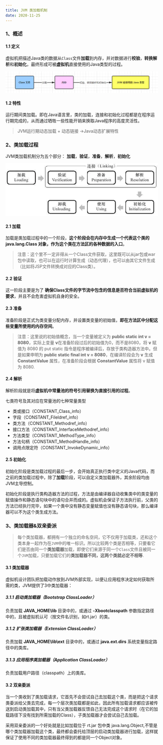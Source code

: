 ```yaml
---
title: JVM 类加载机制
date: 2020-11-25
---
```


### 1、概述

#### 1.1 定义

虚拟机把描述Java类的数据从`Class`文件**加载**到内存，并对数据进行**校验**，**转换解析**和**初始化**，最终形成可被**虚拟机**直接使用的Java类型的过程。

![类加载流程](img/171ce88f7303617a)

#### 1.2 特性

运行期间类加载。即在Java语言里，类的加载，连接和初始化过程都是在程序运行期完成的，从而通过牺牲一些性能开销来换取Java程序的高度灵活性。

> JVM运行期动态加载 + 动态链接 ->Java动态扩展特性

### 2、类加载过程

JVM类加载机制分为五个部分： **加载**，**验证**，**准备**，**解析**，**初始化**

![类加载过程](img/171ce88f75f701e0)

#### 2.1 加载

加载是类加载过程中的一个阶段，**这个阶段会在内存中生成一个代表这个类的 java.lang.Class 对象，作为这个类在方法区的各种数据的入口**。

> 注意：这个里不一定非得从一个Class文件获取，这里既可以从jar包或war包中读取，也可以在运行时计算生成（动态代理），也可以由其它文件生成（比如将JSP文件转换成对应的Class类）。

#### 2.2 验证

这一阶段主要是为了 **确保Class文件的字节流中包含的信息是否符合当前虚拟机的要求**，并且不会危害虚拟机自身的安全。

#### 2.3 准备

准备阶段是正式为类变量分配内存，并设置类变量的初始值，**即在方法区中分配这些变量所使用的内存空间**。

> 注意：这里说的初始值概念，当一个变量被定义为 **public static int v = 8080**，实际上变量 **v**在准备阶段过后的初始值为0，而不是8080，将 **v** 赋值为 8080 的 put static 指令是程序被编译后，存放于类构造器<client>方法中。但是如果申明为 **public static final int v = 8080**，在编译阶段会为 **v** 生成 **ConstantValue** 属性，在准备阶段会根据 **ConstantValue** 属性将 v 赋值为 8080.

#### 2.4 解析

解析阶段就是将**虚拟机中常量池的符号引用替换为直接引用的过程**。

七类符号及其对应在常量池的七种常量类型

- 类或接口（CONSTANT_Class_info）
- 字段（CONSTANT_Fileldref_info）
- 类方法（CONSTANT_Methodref_info）
- 接口方法（CONSTANT_InterfaceMethodref_info）
- 方法类型（CONSTANT_MethodType_info）
- 方法句柄（CONSTANT_MethodHandle_info）
- 调用点限定符（CONSTANT_InvokeDynamic_info）

#### 2.5 初始化

初始化阶段是类加载过程的最后一步，会开始真正执行类中定义的Java代码，而之前的类加载过程中，除了**加载**阶段，可以自定义类加载器外，其余阶段均由JVM主导控制。

初始化阶段是执行类构造器<client>方法的过程，<client>方法是由编译器自动收集类中的类变量的赋值操作和静态语句块中的语句合并而成的。虚拟机会保证子<client>方法执行前，父类的<client>方法已经执行完毕，如果一个类中没有静态变量赋值也没有静态语句块，那么编译器可以不为这个类生成<client>方法。

### 3、类加载器&双亲委派

> 每个类加载器，都拥有一个独立的命名空间，它不仅用于加载类，还和这个类本身一起作为在`JVM`中的唯一标识。所以比较两个类是否相等，只要看它们是否由同一个**类加载器**加载，即使它们来源于同一个`Class`文件且被同一个`JVM`加载，只要加载它们的**类加载器不同，这两个类就必定不相等**.

#### 3.1 类加载器

虚拟机设计团队把加载动作放到JVM外部实现，以便让应用程序决定如何获取所需的类，JVM提供了3中类加载器：

##### 3.1.1 启动类加载器（Bootstrap ClassLoader）

负责加载 **JAVA_HOME\lib** 目录中的，或通过 **-Xbootclasspath** 参数指定路径中的，且被虚拟机认可（按文件名识别，如rt.jar）的类。

##### 3.1.2 扩张类加载器（Extension ClassLoader）

负责加载 **JAVA_HOME\lib\ext** 目录中的，或通过 **java.ext.dirs** 系统变量指定路径中的类库。

##### 3.1.3 应用程序类加载器（Application ClassLoader）

负责加载用户路径（classpath）上的类库。

#### 3.2 双亲委派

当一个类收到了类加载请求，它首先不会尝试自己去加载这个类，而是把这个请求类委派给父类去完成，每一个层次类加载都是如此，因此所有加载请求都应该被传送到启动类加载其中，只有当父类加载器反馈自己无法完成这个请求时（在它的加载路径下没有找到所需加载的Class），子类加载器才会尝试自己去加载。

采用双亲委派的一个好处就是比如加载位于 rt.jar 包中类 java.lang.Object,不管是哪个类加载器加载这个类，最终都会委托给顶层的启动类加载器进行加载，这样就保证了使用不同的类加载器最终得到的都是同一个Object对象。